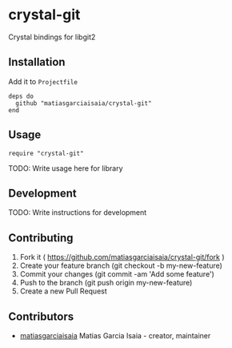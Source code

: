 # crystal-git

Crystal bindings for libgit2

## Installation

Add it to `Projectfile`

```crystal
deps do
  github "matiasgarciaisaia/crystal-git"
end
```

## Usage

```crystal
require "crystal-git"
```

TODO: Write usage here for library

## Development

TODO: Write instructions for development

## Contributing

1. Fork it ( https://github.com/matiasgarciaisaia/crystal-git/fork )
2. Create your feature branch (git checkout -b my-new-feature)
3. Commit your changes (git commit -am 'Add some feature')
4. Push to the branch (git push origin my-new-feature)
5. Create a new Pull Request

## Contributors

- [matiasgarciaisaia](https://github.com/matiasgarciaisaia) Matias Garcia Isaia - creator, maintainer
